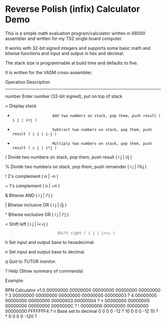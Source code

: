 Reverse Polish (infix) Calculator Demo
======================================

This is a simple math evaluation program/calculator written in 68000
assembler and written for my TS2 single board computer.

It works with 32-bit signed integers and supports some basic math and
bitwise functions and input and output in hex and decimal.

The stack size is programmable at build time and defaults to five.

It is written for the VASM cross-assembler.

Operation               Description
---------               ------------

number <Enter>          Enter number (32-bit signed), put on top of stack

=                       Display stack

+                       Add two numbers on stack, pop them, push result ( i j | i+j )

-                       Subtract two numbers on stack, pop them, push result ( i j | i-j )

*                       Multiply two numbers on stack, pop them, push result ( i j | i*j )

/                       Divide two numbers on stack, pop them, push result ( i j | i/j )

%                       Divide two numbers on stack, pop them, push remainder ( i j | i%j )

!                       2's complement ( n | -n )

~                       1's complement ( n | ~n )

&                       Bitwise AND ( i j | i^j )

|                       Bitwise inclusive OR ( i j | i|j )

^                       Bitwise exclusive OR ( i j | i^j )

<                       Shift left ( i j | i<<j )

>                       Shift right ( i j | i>>j )

h                       Set input and output base to hexadecimal.

n                       Set input and output base to decimal.

q                       Quit to TUTOR monitor.

?                       Help (Show summary of commands)

Example:

RPN Calculator v1.0
00000000
00000000
00000000
00000000
00000000
? 3
00000000
00000000
00000000
00000000
00000003
? 4
00000000
00000000
00000000
00000003
00000004
? *
00000000
00000000
00000000
00000000
0000000C
? !
00000000
00000000
00000000
00000000
FFFFFFF4
? n
Base set to decimal
0
0
0
0
-12
? 10
0
0
0
-12
10
? *
0
0
0
0
-120
?
